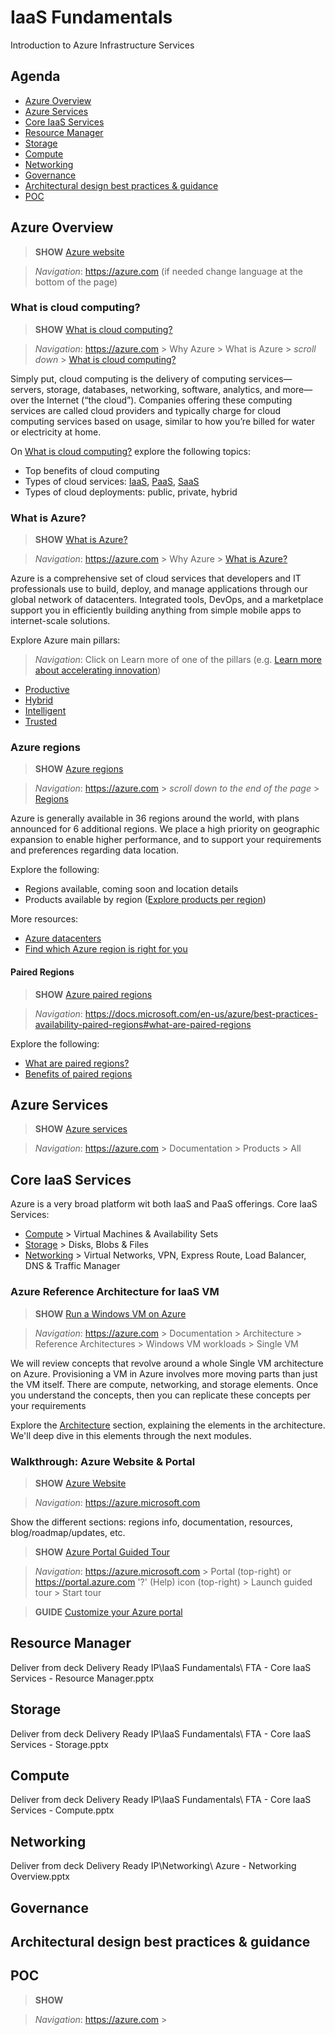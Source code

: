# IaaS Fundamentals
Introduction to Azure Infrastructure Services

## Agenda
* [Azure Overview](#azure-overview)
* [Azure Services](#azure-services)
* [Core IaaS Services](#core-iaas-services)
* [Resource Manager](#resource-manager)
* [Storage](#storage)
* [Compute](#compute)
* [Networking](#networking)
* [Governance](#governance)
* [Architectural design best practices & guidance](#architectural-design-best-practices-guidance)
* [POC](#poc)

## Azure Overview

> **SHOW** [Azure website](https://azure.microsoft.com/en-us/)

> *Navigation*: https://azure.com (if needed change language at the bottom of the page)


### What is cloud computing?

> **SHOW** [What is cloud computing?](https://azure.microsoft.com/en-us/overview/what-is-cloud-computing/)

> *Navigation*: https://azure.com > Why Azure > What is Azure > *scroll down* > [What is cloud computing?](https://azure.microsoft.com/en-us/overview/what-is-cloud-computing/)

Simply put, cloud computing is the delivery of computing services—servers, storage, databases, networking, software, analytics, and more—over the Internet (“the cloud”). Companies offering these computing services are called cloud providers and typically charge for cloud computing services based on usage, similar to how you’re billed for water or electricity at home.

On [What is cloud computing?](https://azure.microsoft.com/en-us/overview/what-is-cloud-computing/) explore the following topics:
* Top benefits of cloud computing
* Types of cloud services: [IaaS](https://azure.microsoft.com/en-us/overview/what-is-iaas/), [PaaS](https://azure.microsoft.com/en-us/overview/what-is-paas/), [SaaS](https://azure.microsoft.com/en-us/overview/what-is-saas/)
* Types of cloud deployments: public, private, hybrid


### What is Azure?

> **SHOW** [What is Azure?](https://azure.microsoft.com/en-us/overview/what-is-azure/) 

> *Navigation*: https://azure.com > Why Azure > [What is Azure?](https://azure.microsoft.com/en-us/overview/what-is-azure/) 

Azure is a comprehensive set of cloud services that developers and IT professionals use to build, deploy, and manage applications through our global network of datacenters. Integrated tools, DevOps, and a marketplace support you in efficiently building anything from simple mobile apps to internet-scale solutions.

Explore Azure main pillars:
> *Navigation*: Click on Learn more of one of the pillars (e.g. [Learn more about accelerating innovation](https://azure.microsoft.com/en-us/overview/productivity/))
* [Productive](https://azure.microsoft.com/en-us/overview/productivity/)
* [Hybrid](https://azure.microsoft.com/en-us/overview/hybrid-cloud/)
* [Intelligent](https://azure.microsoft.com/en-us/overview/intelligent/)
* [Trusted](https://azure.microsoft.com/en-us/overview/trusted-cloud/)


### Azure regions

> **SHOW** [Azure regions](https://azure.microsoft.com/en-us/regions/) 

> *Navigation*: https://azure.com > *scroll down to the end of the page* > [Regions](https://azure.microsoft.com/en-us/regions/) 

Azure is generally available in 36 regions around the world, with plans announced for 6 additional regions. We place a high priority on geographic expansion to enable higher performance, and to support your requirements and preferences regarding data location.

Explore the following:
* Regions available, coming soon and location details
* Products available by region ([Explore products per region](https://azure.microsoft.com/en-us/regions/))

More resources:
* [Azure datacenters](https://azure.microsoft.com/en-us/overview/datacenters/)
* [Find which Azure region is right for you](https://azure.microsoft.com/en-us/overview/datacenters/how-to-choose/)


#### Paired Regions

> **SHOW** [Azure paired regions](https://docs.microsoft.com/en-us/azure/best-practices-availability-paired-regions#what-are-paired-regions) 

> *Navigation*: https://docs.microsoft.com/en-us/azure/best-practices-availability-paired-regions#what-are-paired-regions 

Explore the following:
* [What are paired regions?](https://docs.microsoft.com/en-us/azure/best-practices-availability-paired-regions#what-are-paired-regions)
* [Benefits of paired regions](https://docs.microsoft.com/en-us/azure/best-practices-availability-paired-regions#benefits-of-paired-regions)


## Azure Services

> **SHOW** [Azure services](https://docs.microsoft.com/en-us/azure/#pivot=products&panel=all) 

> *Navigation*: https://azure.com > Documentation > Products > All

## Core IaaS Services

Azure is a very broad platform wit both IaaS and PaaS offerings.
Core IaaS Services:
* [Compute](https://docs.microsoft.com/en-us/azure/#pivot=products&panel=Compute) > Virtual Machines & Availability Sets
* [Storage](https://docs.microsoft.com/en-us/azure/#pivot=products&panel=Storage) > Disks, Blobs & Files
* [Networking](https://docs.microsoft.com/en-us/azure/#pivot=products&panel=Networking) > Virtual Networks, VPN, Express Route, Load Balancer, DNS & Traffic Manager

### Azure Reference Architecture for IaaS VM

> **SHOW** [Run a Windows VM on Azure](https://docs.microsoft.com/en-us/azure/architecture/reference-architectures/virtual-machines-windows/single-vm) 

> *Navigation*: https://azure.com > Documentation > Architecture > Reference Architectures > Windows VM workloads > Single VM

We will review concepts that revolve around a whole Single VM architecture on Azure.
Provisioning a VM in Azure involves more moving parts than just the VM itself. There are compute, networking, and storage elements.
Once you understand the concepts, then you can replicate these concepts per your requirements

Explore the [Architecture](https://docs.microsoft.com/en-us/azure/architecture/reference-architectures/virtual-machines-windows/single-vm#architecture) section, explaining the elements in the architecture. We'll deep dive in this elements through the next modules.


### Walkthrough: Azure Website & Portal

> **SHOW** [Azure Website](https://azure.microsoft.com) 

> *Navigation*: https://azure.microsoft.com  

Show the different sections: regions info, documentation, resources, blog/roadmap/updates, etc.

> **SHOW** [Azure Portal Guided Tour](https://portal.azure.com) 

> *Navigation*: 
> https://azure.microsoft.com > Portal (top-right) or https://portal.azure.com
> '?' (Help) icon (top-right) > Launch guided tour > Start tour

> **GUIDE** [Customize your Azure portal](https://github.com/Azure/onboarding-guidance/blob/master/Scenarios/POC%20Scenario-HTTP.md#customize-your-azure-portal)


## Resource Manager

Deliver from deck Delivery Ready IP\IaaS Fundamentals\ FTA - Core IaaS Services - Resource Manager.pptx


## Storage 

Deliver from deck Delivery Ready IP\IaaS Fundamentals\ FTA - Core IaaS Services - Storage.pptx


## Compute

Deliver from deck Delivery Ready IP\IaaS Fundamentals\ FTA - Core IaaS Services - Compute.pptx


## Networking

Deliver from deck Delivery Ready IP\Networking\ Azure - Networking Overview.pptx


## Governance

## Architectural design best practices & guidance

## POC


> **SHOW** []() 

> *Navigation*: https://azure.com > 
